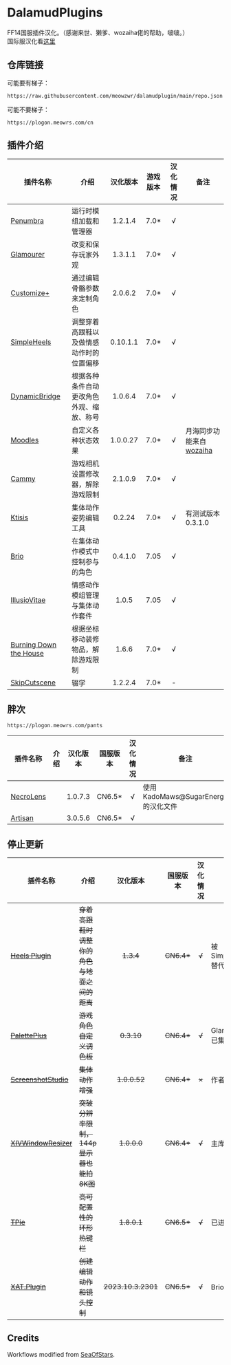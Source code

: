 # DalamudPlugins

FF14国服插件汉化。（感谢来世、獭爹、wozaiha佬的帮助，啵啵。）   
国际服汉化看[这里](https://github.com/MeowZWR/DalamudPlugin/tree/global)

## 仓库链接
可能要有梯子：
```
https://raw.githubusercontent.com/meowzwr/dalamudplugin/main/repo.json
```
可能不要梯子：
```
https://plogon.meowrs.com/cn
```
## 插件介绍

|插件名称|介绍|汉化版本|游戏版本|汉化情况|备注|
|--------|----|:------:|:------:|:------:|----|
|[Penumbra](https://github.com/xivdev/Penumbra)|运行时模组加载和管理器|1.2.1.4|7.0*|√||
|[Glamourer](https://github.com/Ottermandias/Glamourer)|改变和保存玩家外观|1.3.1.1|7.0*|√||
|[Customize+](https://github.com/Aether-Tools/CustomizePlus)|通过编辑骨骼参数来定制角色|2.0.6.2|7.0*|√|
|[SimpleHeels](https://github.com/Caraxi/SimpleHeels)|调整穿着高跟鞋以及做情感动作时的位置偏移|0.10.1.1|7.0*|√|
|[DynamicBridge](https://github.com/NightmareXIV/DynamicBridge)|根据各种条件自动更改角色外观、缩放、称号|1.0.6.4|7.0*|√|
|[Moodles](https://github.com/kawaii/Moodles)|自定义各种状态效果|1.0.0.27|7.0*|√|月海同步功能来自[wozaiha](https://github.com/wozaiha/Moodles)|
|[Cammy](https://github.com/UnknownX7/Cammy)|游戏相机设置修改器，解除游戏限制|2.1.0.9|7.0*|√|
|[Ktisis](https://github.com/ktisis-tools/Ktisis)|集体动作姿势编辑工具|0.2.24|7.0*|√|有测试版本0.3.1.0|
|[Brio](https://github.com/AsgardXIV/Brio)|在集体动作模式中控制参与的角色|0.4.1.0|7.05|√||
|[IllusioVitae](https://github.com/KrisanThyme/Illusio-Vitae)|情感动作模组管理与集体动作套件|1.0.5|7.05|√|
|[Burning Down the House](https://github.com/LeonBlade/BDTHPlugin)|根据坐标移动装修物品，解除游戏限制|1.6.6|7.0*|√|
|[SkipCutscene](https://github.com/a08381/Dalamud.SkipCutscene)|辍学|1.2.2.4|7.0*|-|

## 胖次
```
https://plogon.meowrs.com/pants
```

|插件名称|介绍|汉化版本|国服版本|汉化情况|备注|
|--------|----|:------:|:------:|:------:|----|
|[NecroLens](https://github.com/Jukkales/NecroLens)||1.0.7.3|CN6.5*|√|使用KadoMaws@SugarEnergy的汉化文件|
|[Artisan](https://github.com/PunishXIV/Artisan)||3.0.5.6|CN6.5*|√|

## 停止更新
|插件名称|介绍|汉化版本|国服版本|汉化情况|备注|
|--------|----|:------:|:------:|:------:|----|
|~~[Heels Plugin](https://github.com/LeonBlade/HeelsPlugin)~~|~~穿着高跟鞋时调整你的角色与地面之间的距离~~|~~1.3.4~~|~~CN6.4*~~|~~√~~|被Simpleheels替代|
|~~[PalettePlus](https://github.com/chirpxiv/PalettePlus)~~|~~游戏角色自定义调色板~~|~~0.3.10~~|~~CN6.4*~~|~~√~~|Glamourer已集成|
|~~[ScreenshotStudio](https://github.com/XIV-Tools/ScreenshotStudio)~~|~~集体动作增强~~|~~1.0.0.52~~|~~CN6.4*~~|~~×~~|作者删库|
|~~[XIVWindowResizer](https://github.com/AlexCSDev/XIVWindowResizer)~~|~~突破分辨率限制，144p显示器也能拍8K图~~|~~1.0.0.0~~|~~CN6.4*~~|~~√~~|主库插件|
|~~[TPie](https://github.com/Tischel/TPie)~~|~~高可配置性的环形热键栏~~|~~1.8.0.1~~|~~CN6.5*~~|~~√~~|已进主库|
|~~[XAT.Plugin](https://github.com/AsgardXIV/XAT)~~|~~创建编辑动作和镜头控制~~|~~2023.10.3.2301~~|~~CN6.5*~~|~~√~~|Brio已集成|

## Credits

Workflows modified from [SeaOfStars](https://github.com/Ottermandias/SeaOfStars).